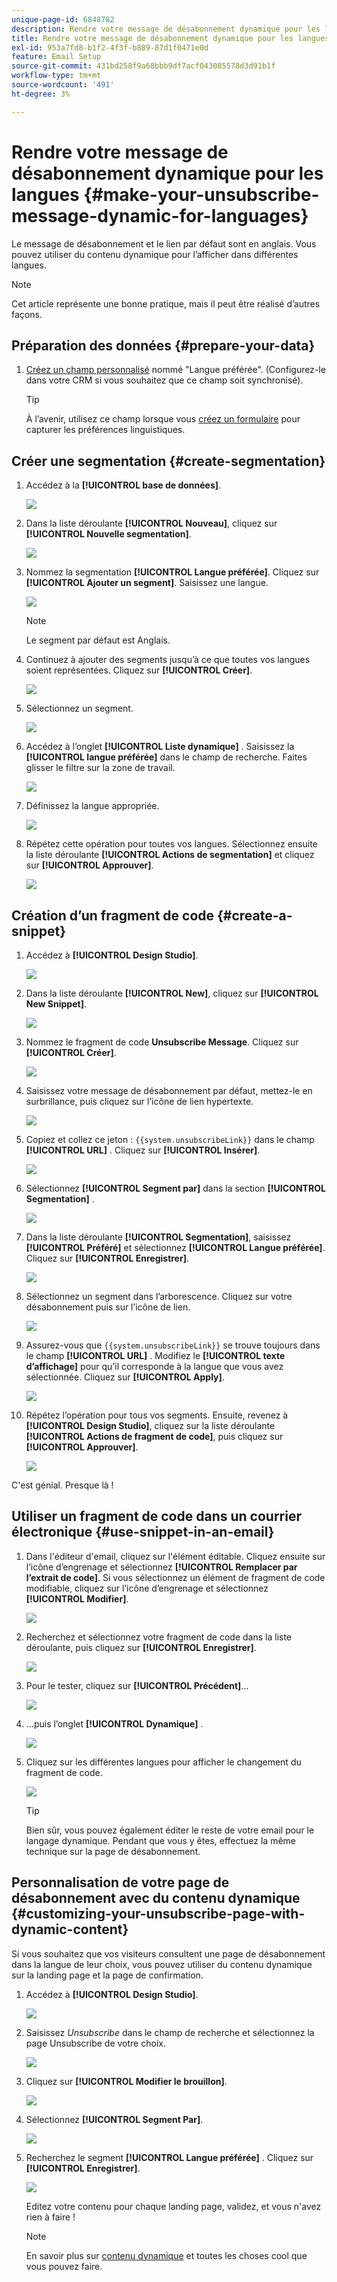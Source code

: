 ```yaml
---
unique-page-id: 6848782
description: Rendre votre message de désabonnement dynamique pour les langues - Documents Marketo - Documentation du produit
title: Rendre votre message de désabonnement dynamique pour les langues
exl-id: 953a7fd8-b1f2-4f3f-b889-87d1f0471e0d
feature: Email Setup
source-git-commit: 431bd258f9a68bbb9df7acf043085578d3d91b1f
workflow-type: tm+mt
source-wordcount: '491'
ht-degree: 3%

---
```


# Rendre votre message de désabonnement dynamique pour les langues {#make-your-unsubscribe-message-dynamic-for-languages}

Le message de désabonnement et le lien par défaut sont en anglais. Vous pouvez utiliser du contenu dynamique pour l’afficher dans différentes langues.

>[!NOTE]
>
>Cet article représente une bonne pratique, mais il peut être réalisé d’autres façons.

## Préparation des données {#prepare-your-data}

1. [Créez un champ personnalisé](/help/marketo/product-docs/administration/field-management/create-a-custom-field-in-marketo.md) nommé &quot;Langue préférée&quot;. (Configurez-le dans votre CRM si vous souhaitez que ce champ soit synchronisé).

   >[!TIP]
   >
   >À l’avenir, utilisez ce champ lorsque vous [ créez un formulaire](/help/marketo/product-docs/demand-generation/forms/creating-a-form/create-a-form.md) pour capturer les préférences linguistiques.

## Créer une segmentation {#create-segmentation}

1. Accédez à la **[!UICONTROL base de données]**.

   ![](assets/make-your-unsubscribe-message-dynamic-for-languages-1.png)

1. Dans la liste déroulante **[!UICONTROL Nouveau]**, cliquez sur **[!UICONTROL Nouvelle segmentation]**.

   ![](assets/make-your-unsubscribe-message-dynamic-for-languages-2.png)

1. Nommez la segmentation **[!UICONTROL Langue préférée]**. Cliquez sur **[!UICONTROL Ajouter un segment]**. Saisissez une langue.

   ![](assets/make-your-unsubscribe-message-dynamic-for-languages-3.png)

   >[!NOTE]
   >
   >Le segment par défaut est Anglais.

1. Continuez à ajouter des segments jusqu’à ce que toutes vos langues soient représentées. Cliquez sur **[!UICONTROL Créer]**.

   ![](assets/make-your-unsubscribe-message-dynamic-for-languages-4.png)

1. Sélectionnez un segment.

   ![](assets/make-your-unsubscribe-message-dynamic-for-languages-5.png)

1. Accédez à l’onglet **[!UICONTROL Liste dynamique]** . Saisissez la **[!UICONTROL langue préférée]** dans le champ de recherche. Faites glisser le filtre sur la zone de travail.

   ![](assets/make-your-unsubscribe-message-dynamic-for-languages-6.png)

1. Définissez la langue appropriée.

   ![](assets/make-your-unsubscribe-message-dynamic-for-languages-7.png)

1. Répétez cette opération pour toutes vos langues. Sélectionnez ensuite la liste déroulante **[!UICONTROL Actions de segmentation]** et cliquez sur **[!UICONTROL Approuver]**.

   ![](assets/make-your-unsubscribe-message-dynamic-for-languages-8.png)

## Création d’un fragment de code {#create-a-snippet}

1. Accédez à **[!UICONTROL Design Studio]**.

   ![](assets/make-your-unsubscribe-message-dynamic-for-languages-9.png)

1. Dans la liste déroulante **[!UICONTROL New]**, cliquez sur **[!UICONTROL New Snippet]**.

   ![](assets/make-your-unsubscribe-message-dynamic-for-languages-10.png)

1. Nommez le fragment de code **Unsubscribe Message**. Cliquez sur **[!UICONTROL Créer]**.

   ![](assets/make-your-unsubscribe-message-dynamic-for-languages-11.png)

1. Saisissez votre message de désabonnement par défaut, mettez-le en surbrillance, puis cliquez sur l’icône de lien hypertexte.

   ![](assets/make-your-unsubscribe-message-dynamic-for-languages-12.png)

1. Copiez et collez ce jeton : `{{system.unsubscribeLink}}` dans le champ **[!UICONTROL URL]** . Cliquez sur **[!UICONTROL Insérer]**.

   ![](assets/make-your-unsubscribe-message-dynamic-for-languages-13.png)

1. Sélectionnez **[!UICONTROL Segment par]** dans la section **[!UICONTROL Segmentation]** .

   ![](assets/make-your-unsubscribe-message-dynamic-for-languages-14.png)

1. Dans la liste déroulante **[!UICONTROL Segmentation]**, saisissez **[!UICONTROL Préféré]** et sélectionnez **[!UICONTROL Langue préférée]**. Cliquez sur **[!UICONTROL Enregistrer]**.

   ![](assets/make-your-unsubscribe-message-dynamic-for-languages-15.png)

1. Sélectionnez un segment dans l’arborescence. Cliquez sur votre désabonnement puis sur l’icône de lien.

   ![](assets/make-your-unsubscribe-message-dynamic-for-languages-16.png)

1. Assurez-vous que `{{system.unsubscribeLink}}` se trouve toujours dans le champ **[!UICONTROL URL]** . Modifiez le **[!UICONTROL texte d’affichage]** pour qu’il corresponde à la langue que vous avez sélectionnée. Cliquez sur **[!UICONTROL Apply]**.

   ![](assets/make-your-unsubscribe-message-dynamic-for-languages-17.png)

1. Répétez l’opération pour tous vos segments. Ensuite, revenez à **[!UICONTROL Design Studio]**, cliquez sur la liste déroulante **[!UICONTROL Actions de fragment de code]**, puis cliquez sur **[!UICONTROL Approuver]**.

   ![](assets/make-your-unsubscribe-message-dynamic-for-languages-18.png)

C&#39;est génial. Presque là !

## Utiliser un fragment de code dans un courrier électronique {#use-snippet-in-an-email}

1. Dans l&#39;éditeur d&#39;email, cliquez sur l&#39;élément éditable. Cliquez ensuite sur l’icône d’engrenage et sélectionnez **[!UICONTROL Remplacer par l’extrait de code]**. Si vous sélectionnez un élément de fragment de code modifiable, cliquez sur l’icône d’engrenage et sélectionnez **[!UICONTROL Modifier]**.

   ![](assets/make-your-unsubscribe-message-dynamic-for-languages-19.png)

1. Recherchez et sélectionnez votre fragment de code dans la liste déroulante, puis cliquez sur **[!UICONTROL Enregistrer]**.

   ![](assets/make-your-unsubscribe-message-dynamic-for-languages-20.png)

1. Pour le tester, cliquez sur **[!UICONTROL Précédent]**...

   ![](assets/make-your-unsubscribe-message-dynamic-for-languages-21.png)

1. ...puis l’onglet **[!UICONTROL Dynamique]** .

   ![](assets/make-your-unsubscribe-message-dynamic-for-languages-22.png)

1. Cliquez sur les différentes langues pour afficher le changement du fragment de code.

   ![](assets/make-your-unsubscribe-message-dynamic-for-languages-23.png)

   >[!TIP]
   >
   >Bien sûr, vous pouvez également éditer le reste de votre email pour le langage dynamique. Pendant que vous y êtes, effectuez la même technique sur la page de désabonnement.

## Personnalisation de votre page de désabonnement avec du contenu dynamique {#customizing-your-unsubscribe-page-with-dynamic-content}

Si vous souhaitez que vos visiteurs consultent une page de désabonnement dans la langue de leur choix, vous pouvez utiliser du contenu dynamique sur la landing page et la page de confirmation.

1. Accédez à **[!UICONTROL Design Studio]**.

   ![](assets/make-your-unsubscribe-message-dynamic-for-languages-24.png)

1. Saisissez _Unsubscribe_ dans le champ de recherche et sélectionnez la page Unsubscribe de votre choix.

   ![](assets/make-your-unsubscribe-message-dynamic-for-languages-25.png)

1. Cliquez sur **[!UICONTROL Modifier le brouillon]**.

   ![](assets/make-your-unsubscribe-message-dynamic-for-languages-26.png)

1. Sélectionnez **[!UICONTROL Segment Par]**.

   ![](assets/make-your-unsubscribe-message-dynamic-for-languages-27.png)

1. Recherchez le segment **[!UICONTROL Langue préférée]** . Cliquez sur **[!UICONTROL Enregistrer]**.

   ![](assets/make-your-unsubscribe-message-dynamic-for-languages-28.png)

   Editez votre contenu pour chaque landing page, validez, et vous n&#39;avez rien à faire !

   >[!NOTE]
   >
   >En savoir plus sur [contenu dynamique](/help/marketo/product-docs/personalization/segmentation-and-snippets/segmentation/understanding-dynamic-content.md) et toutes les choses cool que vous pouvez faire.
